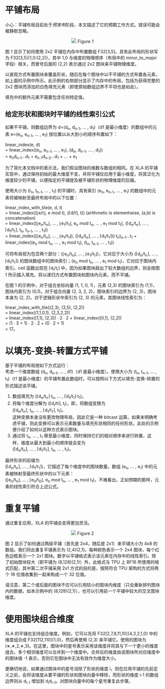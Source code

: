 # 平铺布局

小心：平铺布局目前处于*预发布*阶段，本文描述了它的预期工作方式。错误可能会被静默忽略。

<p align="center">   <img src="images/xla_array_layout_figure1.png">   Figure 1</p>

图 1 显示了如何使用 2x2 平铺在内存中布置数组 F32[3,5]。具有此布局的形状写为 F32[3,5]{1,0:(2,2)}，其中 1,0 与维度的物理顺序（布局中的 minor_to_major 字段）相关，而冒号后面的 (2,2) 表示通过 2x2 图块来平铺物理维度。

以直观方式布置图块来覆盖形状，随后在每个图块中以不平铺的方式布置各元素，如上面的示例中所示。此示例的右侧部分显示了内存中的布局，包括为获得完整的 2x2 图块而添加的白色填充元素（即使原始数组边界不平坦也是如此）。

填充中的额外元素不需要包含任何特定值。

## 给定形状和图块时平铺的线性索引公式

如果不平铺，则数组边界为 d=(d<sub>n</sub>, d<sub>n-1</sub>, ... , d<sub>1</sub>)（d1 是最小维度）的数组中的元素 e=(e<sub>n</sub>, e<sub>n-1</sub>, ... , e<sub>1</sub>) 按位置以从大到小的顺序布置如下：

   linear_index(e, d) <br> = linear_index((e<sub>n</sub>, e<sub>n-1</sub>, ... , e<sub>1</sub>), (d<sub>n</sub>, d<sub>n-1</sub>, ... , d<sub>1</sub>)) <br> = e<sub>n</sub>d<sub>n-1</sub>...d<sub>1</sub> + e<sub>n-1</sub>d<sub>n-2</sub>...d<sub>1</sub> + ... + e<sub>1</sub>

为了简化本文档中的表示法，我们假设图块的维数与数组的相同。在 XLA 的平铺实现中，通过保持初始的最大维度不变，并将平铺仅应用于最小维度，将其泛化为维度较少的平铺，以便指定的平铺提及被平铺形状的物理维度的后缀。

使用大小为 (t<sub>n</sub>, t<sub>n-1</sub>, ... , t<sub>1</sub>) 的平铺时，具有索引 (e<sub>n</sub>, e<sub>n-1</sub>, ... , e<sub>1</sub>) 的数组中的元素将被映射至最终布局中的以下位置：

   linear_index_with_tile(e, d, t) <br> = linear_index((⌊e/t⌋, e mod t), (⌈d/t⌉, t))     (arithmetic is elementwise, (a,b) is concatenation) <br> = linear_index((⌊e<sub>n</sub>/t<sub>n</sub>⌋, ... , ⌊e<sub>1</sub>/t<sub>1</sub>⌋, e<sub>n</sub> mod t<sub>n</sub>, ... , e<sub>1</sub> mod t<sub>1</sub>), (⌈d<sub>n</sub>/t<sub>n</sub>⌉, ... , ⌈d<sub>1</sub>/t<sub>1</sub>⌉, t<sub>n</sub>, t<sub>n-1</sub>, ... , t<sub>1</sub>)) <br> = linear_index((⌊e<sub>n</sub>/t<sub>n</sub>⌋, ... , ⌊e<sub>1</sub>/t<sub>1</sub>⌋), (⌈d<sub>n</sub>/t<sub>n</sub>⌉, ... , ⌈d<sub>1</sub>/t<sub>1</sub>⌉))∙t<sub>n</sub>t<sub>n-1</sub>...t<sub>1</sub> + linear_index((e<sub>n</sub> mod t<sub>n</sub>, ... , e<sub>1</sub> mod t<sub>1</sub>), (t<sub>n</sub>, t<sub>n-1</sub>, ... , t<sub>1</sub>))

可将布局视为包含两个部分：(⌊e<sub>n</sub>/t<sub>n</sub>⌋, ... , ⌊e<sub>1</sub>/t<sub>1</sub>⌋)，它对应于大小为 (⌈d<sub>n</sub>/t<sub>n</sub>⌉, ... , ⌈d<sub>1</sub>/t<sub>1</sub>⌉) 的图块数组中的图块索引；(e<sub>n</sub> mod t<sub>n</sub>, ... , e<sub>1</sub> mod t<sub>1</sub>)，它对应于图块内索引。ceil 函数出现在 ⌈d<sub>i</sub>/t<sub>i</sub>⌉ 中，因为如果图块超出了较大数组的边界，则会按图 1 所示插入填充。将以递归方式布置图块和图块内元素，而不平铺。

在图 1 的示例中，对于组合坐标向量 (1, 1, 0, 1)，元素 (2,3) 的图块索引为 (1,1)，图块内索引为 (0,1)。对于组合向量 (2, 3, 2, 2)，图块索引的边界为 (2, 3)，图块本身为 (2, 2)。对于逻辑形状中索引为 (2, 3) 的元素，其图块线性索引为：

   linear_index_with_tile((2,3), (3,5), (2,2)) <br> = linear_index((1,1,0,1), (2,3,2,2)) <br> = linear_index((1,1), (2,3)) ∙ 2 ∙ 2 + linear_index((0,1), (2,2)) <br> = (1 ∙ 3 + 1) ∙ 2 ∙ 2 + (0 ∙ 2 + 1) <br> = 17。

# 以填充-变换-转置方式平铺

基于平铺的布局按如下方式运行：<br>考虑一个维度数组 (d<sub>n</sub>, d<sub>n-1</sub>, ... , d1)（d1 是最小维度）。使用大小为 (t<sub>n</sub>, t<sub>n-1</sub>, ... , t<sub>1</sub>)（t1 是最小维度）的平铺布置此数组时，可以按照以下方式以填充-变换-转置的形式描述该平铺。

1. 数组填充为 (⌈d<sub>n</sub>/t<sub>n</sub>⌉∙t<sub>n</sub>, ... , ⌈d<sub>1</sub>/t<sub>1</sub>⌉∙t<sub>1</sub>)。
2. 将每个维度分解为 (⌈d<sub>i</sub>/ti⌉, t<sub>i</sub>)，即，将数组变换为 <br>     (⌈d<sub>n</sub>/t<sub>n</sub>⌉, t<sub>n</sub>, ... , ⌈d<sub>1</sub>/t<sub>1</sub>⌉, t<sub>1</sub>)。<br>这种变换本身没有更改物理布局，因此它是一种 bitcast 运算。如果未明确考虑平铺，则此变换可以表示元素数量与填充形状相同的任何形状。此处的示例便介绍了如何以这种方式表示图块。
3. 通过将 t<sub>n</sub>, ... , t<sub>1</sub> 移至最小维度，同时保持它们的相对顺序来进行转置，这样，维度从最大到最小的顺序就会变为 <br> (⌈d<sub>n</sub>/t<sub>n</sub>⌉, ... , ⌈d<sub>1</sub>/t<sub>1</sub>⌉, t<sub>n</sub>, ... , t<sub>1</sub>)。

最终形状的前缀为<br>     (⌈d<sub>n</sub>/t<sub>n</sub>⌉, ... , ⌈d<sub>1</sub>/t<sub>1</sub>⌉)，它描述了每个维度中的图块数量。数组 (e<sub>n</sub>, ... , e<sub>1</sub>) 中的元素被映射至最终形状中的以下元素：<br>     (⌊e<sub>n</sub>/t<sub>n</sub>⌋, ... , ⌊e<sub>0</sub>/t<sub>0</sub>⌋, e<sub>n</sub> mod t<sub>n</sub>, ... , e<sub>1</sub> mod t<sub>1</sub>)。不难看出，正如预期的那样，元素的线性索引符合上述公式。

# 重复平铺

通过重复应用，XLA 的平铺会变得更加灵活。

<p align="center">   <img src="images/xla_array_layout_figure2.png">   Figure 2</p>

图 2 显示了如何通过两级平铺（首先是 2x4，随后是 2x1）来平铺大小为 4x8 的数组。我们将此重复平铺表示为 (2,4)(2,1)。每种颜色表示一个 2x4 图块，每个红色边框表示一个 2x1 图块。数字以平铺格式表示该元素在内存中的线性索引。除了初始图块较大（即平铺为 (8,128)(2,1)）外，此格式与 TPU 上 BF16 所使用的格式匹配，其中第二次平铺采用 2x1 方式的目的是，按照符合 TPU 架构的方式将两个 16 位值收集到一起来构成一个 32 位值。

请注意，第二个或后面的图块不仅可以引用较小的图块内维度（只会重新排列图块内的数据，如本示例中的 (8,128)(2,1)），也可以引用前一个平铺中较大的交叉图块维度。

# 使用图块组合维度

XLA 的平铺也支持组合维度。例如，它可以先将 F32[2,7,8,11,10]{4,3,2,1,0} 中的维度组合成 F32[112,110]{1,0}，然后再使用 (2,3) 来平铺它。使用的图块为 (∗,∗,2,∗,3)。在这里，图块中的星号表示采用该维度并将其与下一个更小的维度组合。多个相邻维度可以合并到一个维度中。合并后的维度由该图块所对应维度中的图块值 -1 表示，否则它在图块中无法有效作为维度大小。

更确切地说，如果通过图块中的星号消除了形状的维度 i，则在应用平铺的先前定义之前，会将该维度从要平铺的形状和图块向量中移除，而形状的维度 i-1 的数组边界则从 d<sub>i-1</sub> 增加到 d<sub>i</sub>d<sub>i-1</sub>。对图块向量中的每个星号重复此步骤。
